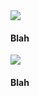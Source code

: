 <!-- <!DOCTYPE html>
<html>
    
<head>
<title>h</title>
    
    <link rel="stylesheet" href="assets/css/beautifuljekyll.css">
</head>
    
    <body> -->
<!-- 
<link rel="stylesheet" href="assets/css/beautifuljekyll.css"> -->

<div class="container">
<div class=" col-xl-8 offset-xl-2 col-lg-10 offset-lg-1">
<!-- Control the column width, and how they should appear on different devices -->
<div class="row">

<div class="list-squares-item">
<img src="/assets/img/hello_world.jpeg">
<h4>Blah</h4>
</div>

<div class="list-squares-item">
<a href="https://www.google.com/"><img src="/assets/img/hello_world.jpeg" class="item-img"></a>
<h4>Blah</h4>
</div>

</div>
</div>
</div>

<!--         </body>
         
        
</html>

   -->
  
  


